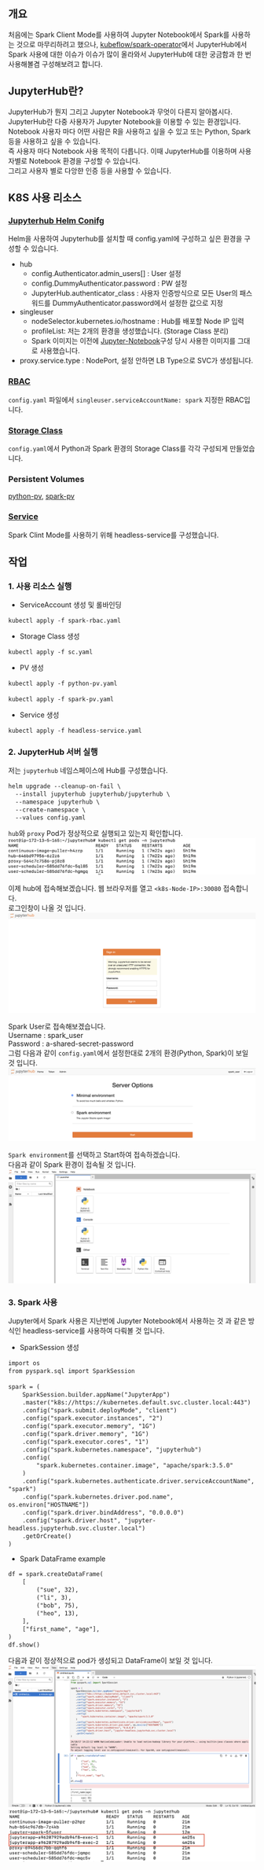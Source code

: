 ## 개요
처음에는 Spark Client Mode를 사용하여 Jupyter Notebook에서 Spark를 사용하는 것으로 마무리하려고 했으나, [kubeflow/spark-operator](https://github.com/kubeflow/spark-operator/issues)에서 JupyterHub에서 Spark 사용에 대한 이슈가 이슈가 많이 올라와서 JupyterHub에 대한 궁금함과 한 번 사용해볼겸 구성해보려고 합니다.  

## JupyterHub란?
JupyterHub가 뭔지 그리고 Jupyter Notebook과 무엇이 다른지 알아봅시다.  
JupyterHub란 다중 사용자가 Jupyter Notebook을 이용할 수 있는 환경입니다.  
Notebook 사용자 마다 어떤 사람은 R을 사용하고 싶을 수 있고 또는 Python, Spark 등을 사용하고 싶을 수 있습니다.  
즉 사용자 마다 Notebook 사용 목적이 다릅니다. 이때 JupyterHub를 이용하며 사용자별로 Notebook 환경을 구성할 수 있습니다.  
그리고 사용자 별로 다앙햔 인증 등을 사용할 수 있습니다.  

## K8S 사용 리소스
### [Jupyterhub Helm Conifg](https://github.com/ha2hi/spark-study/blob/main/spark-on-k8s/Jupyter-Hub/config.yaml)  
Helm을 사용하여 Jupyterhub를 설치할 때 config.yaml에 구성하고 싶은 환경을 구성할 수 있습니다.  
- hub
  - config.Authenticator.admin_users[] : User 설정
  - config.DummyAuthenticator.password : PW 설정
  - JupyterHub.authenticator_class : 사용자 인증방식으로 모든 User의 패스워드를 DummyAuthenticator.password에서 설정한 값으로 지정
- singleuser
  - nodeSelector.kubernetes.io/hostname : Hub를 배포할 Node IP 입력
  - profileList: 저는 2개의 환경을 생성했습니다. (Storage Class 분리)
  - Spark 이미지는 이전에 [Jupyter-Notebook](https://github.com/ha2hi/spark-study/blob/main/spark-on-k8s/Jupyter-Notebook/Dockerfile)구성 당시 사용한 이미지를 그대로 사용했습니다.
- proxy.service.type : NodePort, 설정 안하면 LB Type으로 SVC가 생성됩니다.  

### [RBAC](https://github.com/ha2hi/spark-study/blob/main/spark-on-k8s/Jupyter-Hub/spark-rbac.yaml)
`config.yaml` 파일에서 `singleuser.serviceAccountName: spark` 지정한 RBAC입니다.  

### [Storage Class](https://github.com/ha2hi/spark-study/blob/main/spark-on-k8s/Jupyter-Hub/sc.yaml)
`config.yaml`에서 Python과 Spark 환경의 Storage Class를 각각 구성되게 만들었습니다.  
  
### Persistent Volumes
[python-pv](https://github.com/ha2hi/spark-study/blob/main/spark-on-k8s/Jupyter-Hub/python-pv.yaml), [spark-pv](https://github.com/ha2hi/spark-study/blob/main/spark-on-k8s/Jupyter-Hub/spark-pv.yaml)
  
### [Service](https://github.com/ha2hi/spark-study/blob/main/spark-on-k8s/Jupyter-Hub/headless-service.yaml)
Spark Clint Mode를 사용하기 위해 headless-service를 구성했습니다.

## 작업
### 1. 사용 리소스 실행
- ServiceAccount 생성 및 롤바인딩
```
kubectl apply -f spark-rbac.yaml
```
  
- Storage Class 생성
```
kubectl apply -f sc.yaml
```
  
- PV 생성
```
kubectl apply -f python-pv.yaml

kubectl apply -f spark-pv.yaml
```
  
- Service 생성
```
kubectl apply -f headless-service.yaml
```

### 2. JupyterHub 서버 실행
저는 `jupyterhub` 네임스페이스에 Hub를 구성했습니다.  
```
helm upgrade --cleanup-on-fail \
  --install jupyterhub jupyterhub/jupyterhub \
  --namespace jupyterhub \
  --create-namespace \
  --values config.yaml
```
`hub`와 `proxy` Pod가 정상적으로 실행되고 있는지 확인합니다.  
![check hub and proxy](../../images/jupyterhub-image-1.png)
  
이제 hub에 접속해보겠습니다.
웹 브라우저를 열고 `<k8s-Node-IP>:30080` 접속합니다.  
로그인창이 나올 것 입니다.
![로그인창](../../images/jupyterhub-image-2.png)  
  
Spark User로 접속해보겠습니다.  
Username : spark_user  
Password : a-shared-secret-password  
그럼 다음과 같이 `config.yaml`에서 설정한대로 2개의 환경(Python, Spark)이 보일 것 입니다.  
![환경 선택](../../images/jupyterhub-image-3.png)  
  
`Spark environment`를 선택하고 Start하여 접속하겠습니다.  
다음과 같이 Spark 환경이 접속될 것 입니다.  
![Spark환경 접속](../../images/jupyterhub-image-4.png)  

### 3. Spark 사용
Jupyter에서 Spark 사용은 지난번에 Jupyter Notebook에서 사용하는 것 과 같은 방식인 headless-service를 사용하여 다뤄볼 것 입니다.  
- SparkSession 생성
```
import os
from pyspark.sql import SparkSession

spark = (
    SparkSession.builder.appName("JupyterApp")
    .master("k8s://https://kubernetes.default.svc.cluster.local:443")
    .config("spark.submit.deployMode", "client")
    .config("spark.executor.instances", "2")
    .config("spark.executor.memory", "1G")
    .config("spark.driver.memory", "1G")
    .config("spark.executor.cores", "1")
    .config("spark.kubernetes.namespace", "jupyterhub")
    .config(
        "spark.kubernetes.container.image", "apache/spark:3.5.0"
    )
    .config("spark.kubernetes.authenticate.driver.serviceAccountName", "spark")
    .config("spark.kubernetes.driver.pod.name", os.environ["HOSTNAME"])
    .config("spark.driver.bindAddress", "0.0.0.0")
    .config("spark.driver.host", "jupyter-headless.jupyterhub.svc.cluster.local")
    .getOrCreate()
)
```
- Spark DataFrame example
```
df = spark.createDataFrame(
    [
        ("sue", 32),
        ("li", 3),
        ("bob", 75),
        ("heo", 13),
    ],
    ["first_name", "age"],
)
df.show()
```
다음과 같이 정상적으로 pod가 생성되고 DataFrame이 보일 것 입니다.  
![Spark DataFrame Example](../../images/jupyterhub-image-5.png)  
![Create Pod Check](../../images/jupyterhub-image-6.png)  
